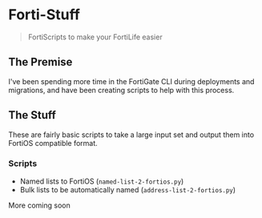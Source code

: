 # Forti-Stuff

> FortiScripts to make your FortiLife easier

## The Premise
I've been spending more time in the FortiGate CLI during deployments and migrations, and have been creating scripts to help with this process.

## The Stuff
These are fairly basic scripts to take a large input set and output them into FortiOS compatible format.

### Scripts
- Named lists to FortiOS (`named-list-2-fortios.py`)
- Bulk lists to be automatically named (`address-list-2-fortios.py`)

More coming soon